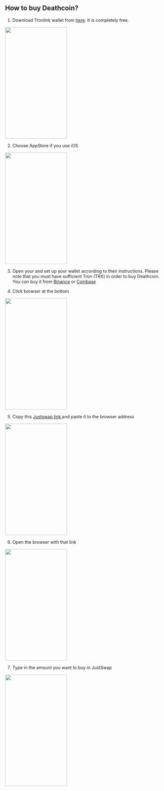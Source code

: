 ## How to buy Deathcoin?

1. Download Tronlink wallet from [here](https://www.tronlink.org/). It is completely free.
<img src="https://user-images.githubusercontent.com/87663508/126858298-ef6f5d85-5759-4ab7-a763-4706bc74a674.PNG" width="200" height="360">

2. Choose AppStore if you use iOS
<img src="https://user-images.githubusercontent.com/87663508/126858299-ddae81c4-d562-45aa-9cba-6a00d6f44f0e.PNG" width="200" height="360">

3. Open your and set up your wallet according to their instructions. Please note that you must have sufficient Tron (TRX) in order to buy Deathcoin. You can buy it from [Binance](https://www.binance.com/en) or [Coinbase](www.coinbase.com)

4. Click browser at the bottom
<img src="https://user-images.githubusercontent.com/87663508/126858301-c5a91e1f-ea4f-4578-8699-bb9cadc058d6.PNG" width="200" height="360">

5. Copy this [Justswap link ](https://justswap.org/?lang=en-US#/scan/detail/trx/TByyFshwBL16vH7rWFEcN83RRbBjZUQ7ER)and paste it to the browser address
<img src="https://user-images.githubusercontent.com/87663508/126858304-c644b588-d9be-4483-b5d0-a22824a00ded.PNG" width="200" height="360">

6. Open the browser with that link
<img src="https://user-images.githubusercontent.com/87663508/126858305-21a3791f-8827-41a8-a03e-d6afeb2879c2.PNG" width="200" height="360">

7. Type in the amount you want to buy in JustSwap
<img src="https://user-images.githubusercontent.com/87663508/126858306-eb9dc451-015c-4c93-8ef3-5653a8fc5629.PNG" width="200" height="360">

